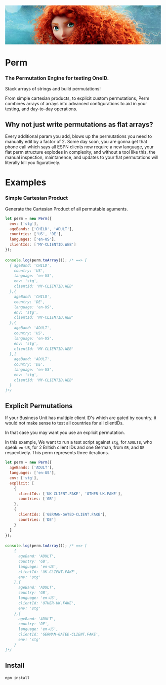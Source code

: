 ![Merida](./merida.jpg)
# Perm
### The Permutation Engine for testing OneID.
Stack arrays of strings and build permutations!

From simple cartesian products, to explicit custom permutations, Perm combines arrays of arrays
into advanced configurations to aid in your testing, and day-to-day operations.

## Why not just write permutations as flat arrays?
Every additional param you add, blows up the permutations you need to manually edit by a factor of 2.
Some day soon, you are gonna get that phone call which says all ESPN clients now require a new language,
your flat perm structure explodes in complexity, and without a tool like this, the manual inspection,
maintanence, and updates to your flat permutations will literally kill you figuratively.


# Examples
### Simple Cartesian Product
Generate the Cartesian Product of all permutable aguments.

```javascript
let perm = new Perm({
  env: ['stg'],
  ageBands: ['CHILD', 'ADULT'],
  countries: ['US', 'DE'],
  languages: ['en-US'],
  clientIds: ['MY-CLIENTID.WEB']
});

console.log(perm.toArray()); /* ==> [
  { ageBand: 'CHILD',
    country: 'US',
    language: 'en-US',
    env: 'stg',
    clientId: 'MY-CLIENTID.WEB'
  },{
    ageBand: 'CHILD',
    country: 'DE',
    language: 'en-US',
    env: 'stg',
    clientId: 'MY-CLIENTID.WEB'
  },{
    ageBand: 'ADULT',
    country: 'US',
    language: 'en-US',
    env: 'stg',
    clientId: 'MY-CLIENTID.WEB'
  },{
    ageBand: 'ADULT',
    country: 'DE',
    language: 'en-US',
    env: 'stg',
    clientId: 'MY-CLIENTID.WEB'
  }
]*/
```

## Explicit Permutations
If your Business Unit has multiple client ID's which are gated by country, it would not make sense to test all countries for all clientIDs.

In that case you may want you use an explicit permutation.

In this example, We want to run a test script against `stg`, for `ADULT`s, who speak `en-US`,  for 2 British client IDs and one German, from `GB`, and `DE` respectively.
This perm represents three iterations.
```javascript
let perm = new Perm({
  ageBands: ['ADULT'],
  languages: ['en-US'],
  env: ['stg'],
  explicit: [
    {
      clientIds: ['UK-CLIENT.FAKE', 'OTHER-UK.FAKE'],
      countries: ['GB']
    },
    {
      clientIds: ['GERMAN-GATED-CLIENT.FAKE'],
      countries: ['DE']
    }
  ]
});

console.log(perm.toArray()); /* ==> [
    {
      ageBand: 'ADULT',
      country: 'GB',
      language: 'en-US',
      clientId: 'UK-CLIENT.FAKE',
      env: 'stg'
    },{
      ageBand: 'ADULT',
      country: 'GB',
      language: 'en-US',
      clientId: 'OTHER-UK.FAKE',
      env: 'stg'
    },{
      ageBand: 'ADULT',
      country: 'DE',
      language: 'en-US',
      clientId: 'GERMAN-GATED-CLIENT.FAKE',
      env: 'stg'
    }
]*/
```

## Install
`npm install`

